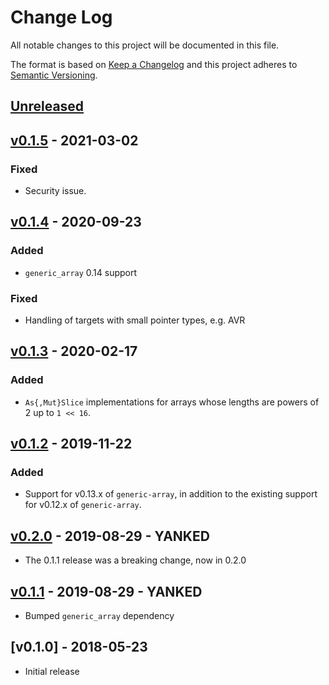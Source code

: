 # Change Log

All notable changes to this project will be documented in this file.

The format is based on [Keep a Changelog](http://keepachangelog.com/)
and this project adheres to [Semantic Versioning](http://semver.org/).

## [Unreleased]

## [v0.1.5] - 2021-03-02

### Fixed

- Security issue.

## [v0.1.4] - 2020-09-23

### Added

- `generic_array` 0.14 support

### Fixed

- Handling of targets with small pointer types, e.g. AVR

## [v0.1.3] - 2020-02-17

### Added

- `As{,Mut}Slice` implementations for arrays whose lengths are powers of 2 up to
  `1 << 16`.

## [v0.1.2] - 2019-11-22

### Added

- Support for v0.13.x of `generic-array`, in addition to the existing support
  for v0.12.x of `generic-array`.

## [v0.2.0] - 2019-08-29 - YANKED

- The 0.1.1 release was a breaking change, now in 0.2.0

## [v0.1.1] - 2019-08-29 - YANKED

- Bumped `generic_array` dependency

## [v0.1.0] - 2018-05-23

- Initial release

[Unreleased]: https://github.com/japaric/as-slice/compare/v0.1.5...HEAD
[v0.1.5]: https://github.com/japaric/as-slice/compare/v0.1.4...v0.1.5
[v0.1.4]: https://github.com/japaric/as-slice/compare/v0.1.3...v0.1.4
[v0.1.3]: https://github.com/japaric/as-slice/compare/v0.1.2...v0.1.3
[v0.1.2]: https://github.com/japaric/as-slice/compare/v0.1.1...v0.1.2
[v0.2.0]: https://github.com/japaric/as-slice/compare/v0.1.1...v0.2.0
[v0.1.1]: https://github.com/japaric/as-slice/compare/v0.1.0...v0.1.1
